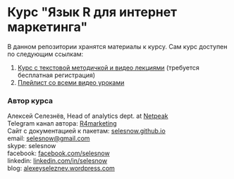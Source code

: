 # Курс "Язык R для интернет маркетинга"

В данном репозитории хранятся материалы к курсу. Сам курс доступен по следующим ссылкам:

1. [Курс с текстовой методичкой и видео лекциями](https://r-for-marketing.netpeak.net/) (требуется бесплатная регистрация)
2. [Плейлист со всеми видео уроками](https://www.youtube.com/playlist?list=PLD2LDq8edf4o6dSZ4BIr7J08gT97nimH_)

### Автор курса
Алексей Селезнёв, Head of analytics dept. at [Netpeak](https://netpeak.net)
<Br>Telegram канал автора: [R4marketing](https://t.me/R4marketing)
<Br>Сайт с документацией к пакетам: [selesnow.github.io](https://selesnow.github.io)
<Br>email: selesnow@gmail.com
<Br>skype: selesnow
<Br>facebook: [facebook.com/selesnow](https://facebook.com/selesnow)
<Br>linkedin: [linkedin.com/in/selesnow](https://linkedin.com/in/selesnow)
<Br>blog: [alexeyseleznev.wordpress.com](https://alexeyseleznev.wordpress.com/)
